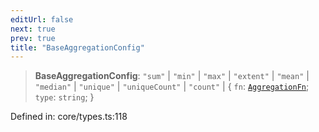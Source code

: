```yaml
---
editUrl: false
next: true
prev: true
title: "BaseAggregationConfig"
---
```


> **BaseAggregationConfig**: `"sum"` \| `"min"` \| `"max"` \| `"extent"` \| `"mean"` \| `"median"` \| `"unique"` \| `"uniqueCount"` \| `"count"` \| \{ `fn`: [`AggregationFn`](/api/type-aliases/aggregationfn/); `type`: `string`; \}

Defined in: core/types.ts:118
